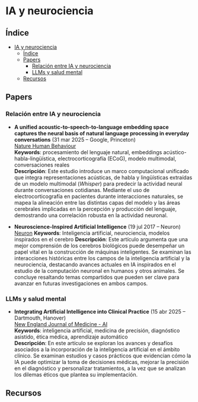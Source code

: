 # IA y neurociencia

## Índice

- [IA y neurociencia](#ia-y-neurociencia)
  - [Índice](#índice)
  - [Papers](#papers)
    - [Relación entre IA y neurociencia](#relación-entre-ia-y-neurociencia)
    - [LLMs y salud mental](#llms-y-salud-mental)
  - [Recursos](#recursos)

## Papers

### Relación entre IA y neurociencia

* **A unified acoustic-to-speech-to-language embedding space captures the neural basis of natural language processing in everyday conversations** (31 mar 2025 – Google, Princeton)  
  [Nature Human Behaviour](https://www.nature.com/articles/s41562-025-02105-9)  
  **Keywords**: procesamiento del lenguaje natural, embeddings acústico-habla-lingüística, electrocorticografía (ECoG), modelo multimodal, conversaciones reales  
  **Descripción**: Este estudio introduce un marco computacional unificado que integra representaciones acústicas, de habla y lingüísticas extraídas de un modelo multimodal (*Whisper*) para predecir la actividad neural durante conversaciones cotidianas. Mediante el uso de electrocorticografía en pacientes durante interacciones naturales, se mapea la alineación entre las distintas capas del modelo y las áreas cerebrales implicadas en la percepción y producción del lenguaje, demostrando una correlación robusta en la actividad neuronal.

* **Neuroscience-Inspired Artificial Intelligence** (19 jul 2017 – Neuron)
  [Neuron](https://doi.org/10.1016/j.neuron.2017.06.011)
  **Keywords**: Inteligencia artificial, neurociencia, modelos inspirados en el cerebro
  **Descripción**: Este artículo argumenta que una mejor comprensión de los cerebros biológicos puede desempeñar un papel vital en la construcción de máquinas inteligentes. Se examinan las interacciones históricas entre los campos de la inteligencia artificial y la neurociencia, destacando avances actuales en IA inspirados en el estudio de la computación neuronal en humanos y otros animales. Se concluye resaltando temas compartidos que pueden ser clave para avanzar en futuras investigaciones en ambos campos.


### LLMs y salud mental

* **Integrating Artificial Intelligence into Clinical Practice** (15 abr 2025 – Dartmouth, Hanover)  
  [New England Journal of Medicine - AI](https://ai.nejm.org/doi/full/10.1056/AIoa2400802)  
  **Keywords**: inteligencia artificial, medicina de precisión, diagnóstico asistido, ética médica, aprendizaje automático  
  **Descripción**: En este artículo se exploran los avances y desafíos asociados a la incorporación de la inteligencia artificial en el ámbito clínico. Se examinan estudios y casos prácticos que evidencian cómo la IA puede optimizar la toma de decisiones médicas, mejorar la precisión en el diagnóstico y personalizar tratamientos, a la vez que se analizan los dilemas éticos que plantea su implementación.

## Recursos